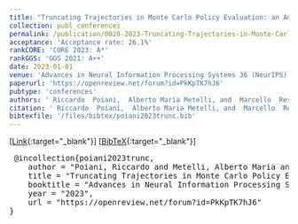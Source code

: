 ```yaml
---
title: "Truncating Trajectories in Monte Carlo Policy Evaluation: an Adaptive Approach"
collection: publ_conferences
permalink: /publication/0028-2023-Truncating-Trajectories-in-Monte-Carlo-Policy-Evaluation-an-Adaptive-Approach
acceptance: 'Acceptance rate: 26.1%'
rankCORE: 'CORE 2023: A*'
rankGGS: 'GGS 2021: A++'
date: 2023-01-01
venue: 'Advances in Neural Information Processing Systems 36 (NeurIPS)'
paperurl: 'https://openreview.net/forum?id=PkKpTK7hJ6'
pubtype: 'conferences'
authors: ' Riccardo  Poiani,  Alberto Maria Metelli, and  Marcello  Restelli'
citation: ' Riccardo  Poiani,  Alberto Maria Metelli, and  Marcello  Restelli&quot;Truncating Trajectories in Monte Carlo Policy Evaluation: an Adaptive Approach.&quot; Advances in Neural Information Processing Systems 36 (NeurIPS), 2023'
bibtexfile: '/files/bibtex/poiani2023trunc.bib'
---
```

 [[Link](https://openreview.net/forum?id=PkKpTK7hJ6){:target="_blank"}] [[BibTeX](/files/bibtex/poiani2023trunc.bib){:target="_blank"}] 
<pre> @incollection{poiani2023trunc,
    author = "Poiani, Riccardo and Metelli, Alberto Maria and Restelli, Marcello",
    title = "Truncating Trajectories in Monte Carlo Policy Evaluation: an Adaptive Approach",
    booktitle = "Advances in Neural Information Processing Systems 36 (NeurIPS)",
    year = "2023",
    url = "https://openreview.net/forum?id=PkKpTK7hJ6"
} </pre>
